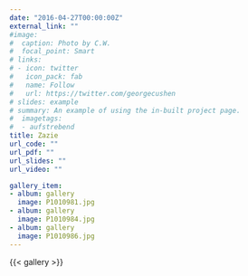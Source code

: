 ```yaml
---
date: "2016-04-27T00:00:00Z"
external_link: ""
#image:
#  caption: Photo by C.W.
#  focal_point: Smart
# links:
# - icon: twitter
#   icon_pack: fab
#   name: Follow
#   url: https://twitter.com/georgecushen
# slides: example
# summary: An example of using the in-built project page.
#  imagetags:
#  - aufstrebend
title: Zazie
url_code: ""
url_pdf: ""
url_slides: ""
url_video: ""

gallery_item:
- album: gallery
  image: P1010981.jpg
- album: gallery
  image: P1010984.jpg
- album: gallery
  image: P1010986.jpg
---
```


{{< gallery >}}